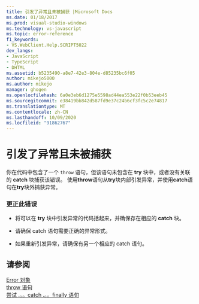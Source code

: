 ```yaml
---
title: 引发了异常且未被捕获 |Microsoft Docs
ms.date: 01/18/2017
ms.prod: visual-studio-windows
ms.technology: vs-javascript
ms.topic: error-reference
f1_keywords:
- VS.WebClient.Help.SCRIPT5022
dev_langs:
- JavaScript
- TypeScript
- DHTML
ms.assetid: b5235490-a8e7-42e3-804e-d85235bc6f05
author: mikejo5000
ms.author: mikejo
manager: ghogen
ms.openlocfilehash: 6a0e3eb6d1275e5598ad44ea553e22f0b53eeb45
ms.sourcegitcommit: e38419bb842d587fd9e37c24b6cf3fc5c2e74817
ms.translationtype: MT
ms.contentlocale: zh-CN
ms.lasthandoff: 10/09/2020
ms.locfileid: "91862767"
---
```

# <a name="exception-thrown-and-not-caught"></a>引发了异常且未被捕获
你在代码中包含了一个 `throw` 语句，但该语句未包含在 **try** 块中，或者没有关联的 **catch** 块捕获该错误。 使用**throw**语句从**try**块内部引发异常，并使用**catch**语句在**try**块外捕获异常。  
  
### <a name="to-correct-this-error"></a>更正此错误  
  
- 将可以在 **try** 块中引发异常的代码括起来，并确保存在相应的 **catch** 块。  
  
- 请确保 catch 语句需要正确的异常形式。  
  
- 如果重新引发异常，请确保有另一个相应的 catch 语句。  
  
## <a name="see-also"></a>请参阅  
 [Error 对象](https://developer.mozilla.org/docs/Web/JavaScript/Reference/Global_Objects/Error)   
 [throw 语句](https://developer.mozilla.org/docs/Web/JavaScript/Reference/Statements/throw)   
 [尝试 .。。catch .。。finally 语句](https://developer.mozilla.org/docs/Web/JavaScript/Reference/Statements/try...catch)